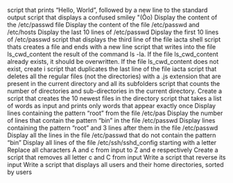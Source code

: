 script that prints “Hello, World”, followed by a new line to the standard output
script that displays a confused smiley "(Ôo)
Display the content of the /etc/passwd file
Display the content of the file /etc/passwd and /etc/hosts
Display the last 10 lines of /etc/passwd
Dipslay the first 10 lines of /etc/passwd
script that displays the third line of the file iacta
shell script thats creates a file and ends with a new line
script that writes into the file ls_cwd_content the result of the command ls -la. If the file ls_cwd_content already exists, it should be overwritten. If the file ls_cwd_content does not exist, create i
script that duplicates the last line of the file iacta
script that deletes all the regular files (not the directories) with a .js extension that are present in the current directory and all its subfolders
script that counts the number of directories and sub-directories in the current directory.
Create a script that creates the 10 newest files in the directory
script that takes a list of words as input and prints only words that appear exactly once
Display lines containing the pattern “root” from the file /etc/pas
Display the number of lines that contain the pattern “bin” in the file /etc/passwd
Display lines containing the pattern “root” and 3 lines after them in the file /etc/passwd
Display all the lines in the file /etc/passwd that do not contain the pattern “bin”
Display all lines of the file /etc/ssh/sshd_config starting with a letter
Replace all characters A and c from input to Z and e respectively
Create a script that removes all letter c and C from input
Write a script that reverse its input
Write a script that displays all users and their home directories, sorted by users
